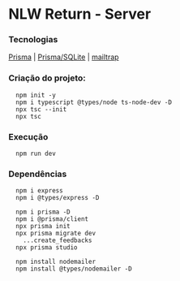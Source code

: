 # NLW Return - Server

### Tecnologias
[Prisma](https://prisma.io) |
[Prisma/SQLite](https://www.prisma.io/docs/concepts/database-connectors/sqlite) |
[mailtrap](https://mailtrap.io/)

### Criação do projeto:
      npm init -y
      npm i typescript @types/node ts-node-dev -D
      npx tsc --init
      npx tsc

### Execução
      npm run dev

### Dependências
      npm i express
      npm i @types/express -D

      npm i prisma -D
      npm i @prisma/client
      npx prisma init
      npx prisma migrate dev
        ...create_feedbacks
      npx prisma studio

      npm install nodemailer
      npm install @types/nodemailer -D
